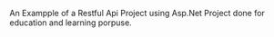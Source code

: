 An Exampple of a Restful Api Project using Asp.Net 
Project done for education and learning porpuse.
